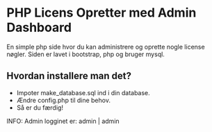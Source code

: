 # PHP Licens Opretter med Admin Dashboard
En simple php side hvor du kan administrere og oprette nogle license nøgler. Siden er lavet i bootstrap, php og bruger mysql.

## Hvordan installere man det?
* Impoter make_database.sql ind i din database.
* Ændre config.php til dine behov.
* Så er du færdig!

INFO: Admin logginet er: admin | admin
